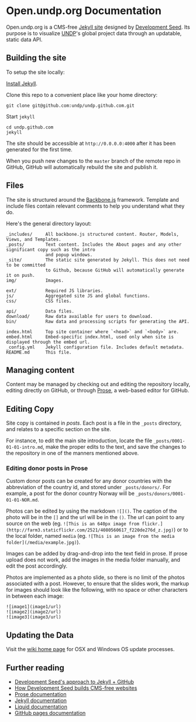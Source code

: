 # Open.undp.org Documentation
 
Open.undp.org is a CMS-free [Jekyll site](https://github.com/mojombo/jekyll) designed by [Development Seed](http://developmentseed.org). Its purpose is to visualize [UNDP](http://www.undp.org)'s global project data through an updatable, static data API.

## Building the site

To setup the site locally:

[Install Jekyll](https://github.com/mojombo/jekyll/wiki/install).

Clone this repo to a convenient place like your home directory:

    git clone git@github.com:undp/undp.github.com.git

Start `jekyll`

    cd undp.github.com
    jekyll

The site should be accessible at `http://0.0.0.0:4000` after it has been generated for the first time.

When you push new changes to the `master` branch of the remote repo in GitHub, GitHub will automatically rebuild the site and publish it.


## Files

The site is structured around the [Backbone.js](http://backbonejs.org/) framework. Template and include files contain relevant comments to help you understand what they do.

Here's the general directory layout:

    _includes/     All backbone.js structured content. Router, Models, Views, and Templates.
    _posts/        Text content. Includes the About pages and any other significant copy such as the intro
                   and popup windows.
    _site/         The static site generated by Jekyll. This does not need to be committed
                   to Github, because GitHub will automatically generate it on push.
    img/           Images.

    ext/           Required JS libraries.
    js/            Aggregated site JS and global functions.
    css/           CSS files.
    
    api/           Data files.
    download/      Raw data available for users to download.
    bin/           Raw data and processing scripts for generating the API.
    
    index.html     Top site container where `<head>` and `<body>` are.
    embed.html     Embed-specific index.html, used only when site is displayed through the embed url.
    _config.yml    Jekyll configuration file. Includes default metadata.
    README.md      This file.
    

## Managing content

Content may be managed by checking out and editing the repository locally, editing directly on GitHub, or through [Prose](http://prose.io/about.html), a web-based editor for GitHub.

## Editing Copy

Site copy is contained in *posts*. Each post is a file in the `_posts` directory, and relates to a specific section on the site.

For instance, to edit the main site introduction, locate the file `_posts/0001-01-01-intro.md`, make the proper edits to the text, and save the changes to the repository in one of the manners mentioned above.

### Editing donor posts in Prose

Custom donor posts can be created for any donor countries with the abbreviation of the country id, and stored under `_posts/donors/`. For example, a post for the donor country Norway will be `_posts/donors/0001-01-01-NOR.md`.

Photos can be edited by using the markdown `![]()`. The caption of the photo will be in the `[]` and the url will be in the `()`. The url can point to any source on the web (eg. `![This is an 640px image from flickr.](http://farm3.staticflickr.com/2521/4080560617_f220de276d_z.jpg)`) or to the local folder, named `media` (eg. `![This is an image from the media folder](/media/example.jpg)`). 

Images can be added by drag-and-drop into the text field in prose. If prose upload does not work, add the images in the media folder manually, and edit the post accordingly.

Photos are implemented as a photo slide, so there is no limit of the photos associated with a post. However, to ensure that the slides work, the markup for images should look like the following, with no space or other characters in between each image:

    ![image1](image1/url)
    ![image2](image2/url)
    ![image3](image3/url)

## Updating the Data

Visit the [wiki home page](https://github.com/undp/undp.github.com/wiki) for OSX and Windows OS update processes.

## Further reading

- [Development Seed's approach to Jekyll + GitHub](http://developmentseed.org/blog/2011/09/09/jekyll-github-pages/)
- [How Development Seed builds CMS-free websites](http://developmentseed.org/blog/2012/07/27/build-cms-free-websites/)
- [Prose documentation](http://prose.io/help.html)
- [Jekyll documentation](https://github.com/mojombo/jekyll/wiki)
- [Liquid documentation](https://github.com/shopify/liquid/wiki/liquid-for-designers)
- [GitHub pages documentation](https://help.github.com/categories/20/articles)
